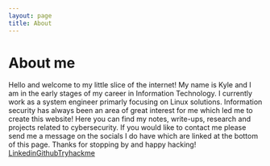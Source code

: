 ```yaml
---
layout: page
title: About
---
```


# About me

Hello and welcome to my little slice of the internet! My name is Kyle and I am in the early stages of my career in Information Technology. I currently work as a system engineer primarly focusing on Linux solutions. Information security has always been an area of great interest for me which led me to create this website! Here you can find my notes, write-ups, research and projects related to cybersecurity. If you would like to contact me please send me a message on the socials I do have which are linked at the bottom of this page. Thanks for stopping by and happy hacking!
&nbsp;
&nbsp;
&nbsp;
&nbsp;
[Linkedin](https://www.linkedin.com/in/kylesowatsky/)[Github](https://github.com/soWatt)[Tryhackme](https://tryhackme.com/p/SoWatt3/)
